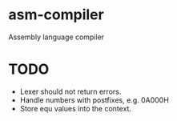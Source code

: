 # asm-compiler
Assembly language compiler

# TODO

- Lexer should not return errors.
- Handle numbers with postfixes, e.g. 0A000H
- Store equ values into the context.
